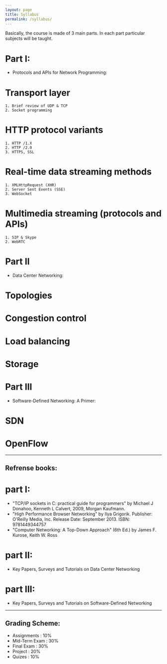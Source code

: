 ```yaml
---
layout: page
title: Syllabus
permalink: /syllabus/
---
```

 Basically, the course is made of 3 main parts. In each part particular subjects will be taught.
# Part I:
- Protocols and APIs for Network Programming:

#   Transport layer 
    1. Brief review of UDP & TCP 
    2. Socket programming 
#    HTTP protocol variants 
    1. HTTP /1.X 
    2. HTTP /2.0 
    3. HTTPS, SSL 
#    Real-time data streaming methods 
    1. XMLHttpRequest (XHR) 
    2. Server Sent Events (SSE) 
    3. WebSocket 
#   Multimedia streaming (protocols and APIs) 
    1. SIP & Skype 
    2. WebRTC

# Part II
- Data Center Networking:

# Topologies 
# Congestion control 
# Load balancing 
# Storage

# Part III
- Software-Defined Networking: A Primer:

# SDN
# OpenFlow

---

## Refrense books:

# part I:
 - "TCP/IP sockets in C: practical guide for programmers" by Michael J Donahoo, Kenneth L Calvert, 2009, Morgan Kaufmann.
 - "High Performance Browser Networking" by Ilya Grigorik. Publisher: O'Reilly Media, Inc. Release Date: September 2013.    ISBN: 9781449344757 
 - "Computer Networking: A Top-Down Approach" (6th Ed.) by James F. Kurose, Keith W. Ross 

# part II:
 - Key Papers, Surveys and Tutorials on Data Center Networking

# part III:
 - Key Papers, Surveys and Tutorials on Software-Defined Networking

---

## Grading Scheme:
 - Assignments : 10%
 - Mid-Term Exam : 30%
 - Final Exam : 30%
 - Project : 20%
 - Quizes : 10%
